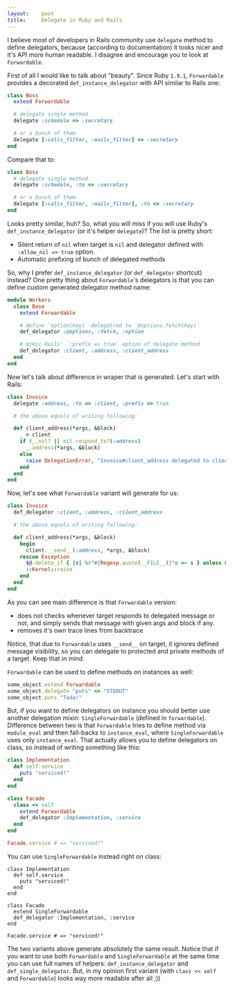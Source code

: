 ```yaml
---
layout:    post
title:     Delegate in Ruby and Rails
---
```


I believe most of developers in Rails community use `delegate` method to define
delegators, because (according to documentation) it looks nicer and it's API
more human readable. I disagree and encourage you to look at `Forwardable`.


First of all I would like to talk about "beauty". Since Ruby `1.9.1`,
`Forwardable` provides a decorated `def_instance_delegator` with API similar
to Rails one:

``` ruby
class Boss
  extend Forwardable

  # delegate single method
  delegate :schedule => :secretary

  # or a bunch of them
  delegate [:calls_filter, :mails_filter] => :secretary
end
```

Compare that to:

``` ruby
class Boss
  # delegate single method
  delegate :schedule, :to => :secretary

  # or a bunch of them
  delegate [:calls_filter, :mails_filter], :to => :secretary
end
```

Looks pretty similar, huh? So, what you will miss if you will use Ruby's
`def_instance_delegator` (or it's helper `delegate`)? The list is pretty short:

- Silent return of `nil` when target is `nil` and delegator defined
  with `:allow_nil => true` option.
- Automatic prefixing of bunch of delegated methods

So, why I prefer `def_instance_delegator` (or `def_delegator` shortcut)
instead? One pretty thing about `Forwardable`'s delegators is that you
can define custom generated delegator method name:

``` ruby
module Workers
  class Base
    extend Forwardable

    # define `option(key)` delegatred to `@options.fetch(key)`
    def_delegator :@options, :fetch, :option

    # mimic Rails' `:prefix => true` option of delegate method
    def_delegator :client, :address, :client_address
  end
end
```

Now let's talk about difference in wraper that is generated. Let's start
with Rails:

``` ruby
class Invoice
  delegate :address, :to => :client, :prefix => true

  # the above equals of writing following:

  def client_address(*args, &block)
    _ = client
    if !_.nil? || nil.respond_to?(:address)
      _.address(*args, &block)
    else
      raise DelegationError, "Invoice#client_address delegated to client.address, but client is nil: #{self.inspect}"
    end
  end
end
```

Now, let's see what `Forwardable` variant will generate for us:

``` ruby
class Invoice
  def_delegator :client, :address, :client_address

  # the above equals of writing following:

  def client_address(*args, &block)
    begin
      client.__send__(:address, *args, &block)
    rescue Exception
      $@.delete_if { |s| %r"#{Regexp.quote(__FILE__)}"o =~ s } unless Forwardable::debug
      ::Kernel::raise
    end
  end
end
```

As you can see main difference is that `Forwardable` version:

- does not checks whenever target responds to delegated message or not,
  and simply sends that message with given args and block if any.
- removes it's own trace lines from backtrace

Notice, that due to `Forwardable` uses `__send__` on target, it ignores
defined message visibility, so you can delegate to protected and private
methods of a target. Keep that in mind.

`Forwardable` can be used to define methods on instances as well:

``` ruby
some_object.extend Forwardable
some_object.delegate "puts" => "STDOUT"
some_object.puts "Tada!"
```

But, if you want to define delegators on instance you should better use
another delegation mixin: `SingleForwardable` (defined in `forwardable`).
Difference between two is that `Forwardable` tries to define method via
`module_eval` and then fall-backs to `instance_eval`, where `SingleForwardable`
uses only `instance_eval`. That actually allows you to define delegators
on class, so instead of writing something like this:

``` ruby
class Implementation
  def self.service
    puts "serviced!"
  end
end

class Facade
  class << self
    extend Forwardable
    def_delegator :Implementation, :service
  end
end

Facade.service # => "serviced!"
```

You can use `SingleForwardable` instead right on class:

```
class Implementation
  def self.service
    puts "serviced!"
  end
end

class Facade
  extend SingleForwardable
  def_delegator :Implementation, :service
end

Facade.service # => "serviced!"
```

The two variants above generate absolutely the same result. Notice that if you
want to use both `Forwardable` and `SingleForwardable` at the same time you can
use full names of helpers: `def_instance_delegator` and `def_single_delegator`.
But, in my opinion first variant (with `class << self` and `Forwardable`) looks
way more readable after all ;))
